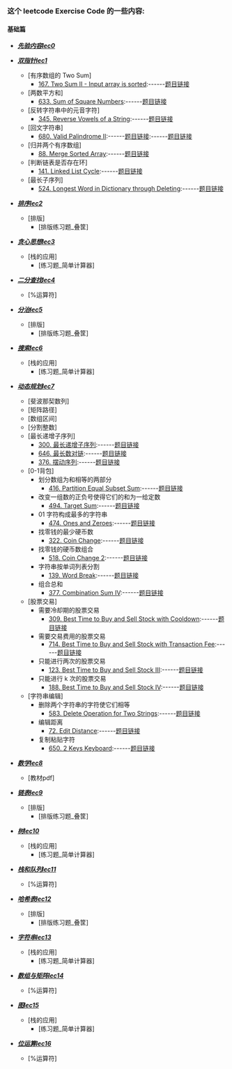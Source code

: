 ### 这个 leetcode Exercise Code 的一些内容:
#### 基础篇
* [***先验内容lec0***](https://github.com/JeriYang/lettcodeExercise/tree/master/lec0/)
* [***双指针lec1***](https://github.com/JeriYang/lettcodeExercise/tree/master/lec1/)
  * [有序数组的 Two Sum]
    * [167. Two Sum II - Input array is sorted](https://github.com/JeriYang/lettcodeExercise/blob/master/lec1/1_1.py):------[题目链接](https://leetcode-cn.com/problems/two-sum-ii-input-array-is-sorted/)
  * [两数平方和]
    * [633. Sum of Square Numbers](https://github.com/JeriYang/lettcodeExercise/blob/master/lec1/633.py):------[题目链接]()
  * [反转字符串中的元音字符]
    * [345. Reverse Vowels of a String](https://github.com/JeriYang/lettcodeExercise/blob/master/lec1/345.py):------[题目链接]()
  * [回文字符串]
    * [680. Valid Palindrome II](https://github.com/JeriYang/lettcodeExercise/blob/master/lec1/680.py):------[题目链接]():------[题目链接]()
  * [归并两个有序数组]
    * [88. Merge Sorted Array](https://github.com/JeriYang/lettcodeExercise/blob/master/lec1/88.py):------[题目链接]()
  * [判断链表是否存在环]
    * [141. Linked List Cycle](https://github.com/JeriYang/lettcodeExercise/blob/master/lec1/141.py):------[题目链接]()
  * [最长子序列]
    * [524. Longest Word in Dictionary through Deleting](https://github.com/JeriYang/lettcodeExercise/blob/master/lec1/524.py):------[题目链接]()
* [***排序lec2***](https://github.com/JeriYang/lettcodeExercise/tree/master/lec2/)
  * [排版]
    * [排版练习题_叠筐]

* [***贪心思想lec3***](https://github.com/JeriYang/lettcodeExercise/tree/master/lec3/)
  * [栈的应用]
    * [练习题_简单计算器]

* [***二分查找lec4***](https://github.com/JeriYang/lettcodeExercise/tree/master/lec4/)
  * [%运算符]

* [***分治lec5***](https://github.com/JeriYang/lettcodeExercise/tree/master/lec5/)
  * [排版]
    * [排版练习题_叠筐]

* [***搜索lec6***](https://github.com/JeriYang/lettcodeExercise/tree/master/lec6/)
  * [栈的应用]
    * [练习题_简单计算器]

* [***动态规划lec7***](https://github.com/JeriYang/lettcodeExercise/tree/master/lec7/)
  * [斐波那契数列]
  * [矩阵路径]
  * [数组区间]
  * [分割整数]
  * [最长递增子序列]
    * [300. 最长递增子序列](https://github.com/JeriYang/lettcodeExercise/blob/master/lec7/300.py):------[题目链接](https://leetcode-cn.com/problems/longest-increasing-subsequence/)
    * [646. 最长数对链](https://github.com/JeriYang/lettcodeExercise/blob/master/lec7/646.py):------[题目链接](https://leetcode-cn.com/problems/maximum-length-of-pair-chain/)
    * [376. 摆动序列](https://github.com/JeriYang/lettcodeExercise/blob/master/lec7/376.py):------[题目链接](https://leetcode-cn.com/problems/wiggle-subsequence/solution/python3-tan-xin-si-xiang-jie-he-x_yzhou-tu-qiu-jie/)
  * [0-1背包]
    + 划分数组为和相等的两部分
      - [416. Partition Equal Subset Sum](https://github.com/JeriYang/lettcodeExercise/blob/master/lec7/416.py):------[题目链接](https://leetcode-cn.com/problems/partition-equal-subset-sum/)
    + 改变一组数的正负号使得它们的和为一给定数
      - [494. Target Sum](https://github.com/JeriYang/lettcodeExercise/blob/master/lec7/494.py):------[题目链接](https://leetcode-cn.com/problems/target-sum/)
    + 01 字符构成最多的字符串
      - [474. Ones and Zeroes](https://github.com/JeriYang/lettcodeExercise/blob/master/lec7/474.py):------[题目链接](https://leetcode-cn.com/problems/ones-and-zeroes/)
    + 找零钱的最少硬币数
      - [322. Coin Change](https://github.com/JeriYang/lettcodeExercise/blob/master/lec7/322.py):------[题目链接](https://leetcode-cn.com/problems/coin-change/)
    + 找零钱的硬币数组合
      - [518. Coin Change 2](https://github.com/JeriYang/lettcodeExercise/blob/master/lec7/518.py):------[题目链接](https://leetcode-cn.com/problems/coin-change-2/)
    + 字符串按单词列表分割
      - [139. Word Break](https://github.com/JeriYang/lettcodeExercise/blob/master/lec7/139.py):------[题目链接](https://leetcode-cn.com/problems/word-break/)
    + 组合总和
      - [377. Combination Sum IV](https://github.com/JeriYang/lettcodeExercise/blob/master/lec7/377.py):------[题目链接](https://leetcode-cn.com/problems/combination-sum-iv/)
  * [股票交易]
    + 需要冷却期的股票交易
      - [309. Best Time to Buy and Sell Stock with Cooldown]():------[题目链接]()
    + 需要交易费用的股票交易
      - [714. Best Time to Buy and Sell Stock with Transaction Fee]():------[题目链接]()
    + 只能进行两次的股票交易
      - [123. Best Time to Buy and Sell Stock III]():------[题目链接]()
    + 只能进行 k 次的股票交易
      - [188. Best Time to Buy and Sell Stock IV]():------[题目链接]()
  * [字符串编辑]
    + 删除两个字符串的字符使它们相等
      - [583. Delete Operation for Two Strings]():------[题目链接]()
    + 编辑距离
      - [72. Edit Distance]():------[题目链接]()
    + 复制粘贴字符
      - [650. 2 Keys Keyboard]():------[题目链接]()

* [***数学lec8***](https://github.com/JeriYang/lettcodeExercise/tree/master/lec8/)
  * [教材pdf]
* [***链表lec9***](https://github.com/JeriYang/lettcodeExercise/tree/master/lec9/)
  * [排版]
    * [排版练习题_叠筐]

* [***树lec10***](https://github.com/JeriYang/lettcodeExercise/tree/master/lec10/)
  * [栈的应用]
    * [练习题_简单计算器]

* [***栈和队列lec11***](https://github.com/JeriYang/lettcodeExercise/tree/master/lec11/)
  * [%运算符]

* [***哈希表lec12***](https://github.com/JeriYang/lettcodeExercise/tree/master/lec12/)
  * [排版]
    * [排版练习题_叠筐]

* [***字符串lec13***](https://github.com/JeriYang/lettcodeExercise/tree/master/lec13/)
  * [栈的应用]
    * [练习题_简单计算器]

* [***数组与矩阵lec14***](https://github.com/JeriYang/lettcodeExercise/tree/master/lec14/)
  * [%运算符]

* [***图lec15***](https://github.com/JeriYang/lettcodeExercise/tree/master/lec15/)
  * [栈的应用]
    * [练习题_简单计算器]

* [***位运算lec16***](https://github.com/JeriYang/lettcodeExercise/tree/master/lec16/)
  * [%运算符]
